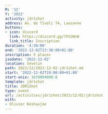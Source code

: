 ```yaml
---
M: '12'
Y: '2022'
activity: jdr1shot
address: Av. de Tivoli 74, Lausanne
buttons:
- icon: discord
  link: https://discord.gg/7FG3WvW
  link_title: Inscription
duration: '4:30:00'
end: '2022-12-02T23:30:00+01:00'
inscription: 5 places
isodate: '2022-12-02'
location: Sévelin
path: 2022/12/2022-12-02-jdr1shot.md
start: '2022-12-02T19:00:00+01:00'
start-unix: 1670004000.0
template: jdr1shot
title: JDR1Shot
type: event
url: /activities/jdr1shot/2022/12/02/jdr1shot
with:
- Olivier Keshavjee
---
```

